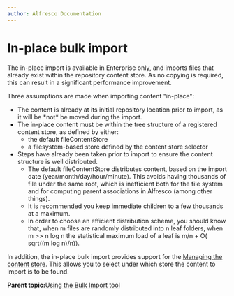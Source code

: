 ```yaml
---
author: Alfresco Documentation
---
```


# In-place bulk import

The in-place import is available in Enterprise only, and imports files that already exist within the repository content store. As no copying is required, this can result in a significant performance improvement.

Three assumptions are made when importing content "in-place":

-   The content is already at its initial repository location prior to import, as it will be \*not\* be moved during the import.
-   The in-place content must be within the tree structure of a registered content store, as defined by either:
    -   the default fileContentStore
    -   a filesystem-based store defined by the content store selector
-   Steps have already been taken prior to import to ensure the content structure is well distributed.
    -   The default fileContentStore distributes content, based on the import date \(year/month/day/hour/minute\). This avoids having thousands of file under the same root, which is inefficient both for the file system and for computing parent associations in Alfresco \(among other things\).
    -   It is recommended you keep immediate children to a few thousands at a maximum.
    -   In order to choose an efficient distribution scheme, you should know that, when m files are randomly distributed into n leaf folders, when m \>\> n log n the statistical maximum load of a leaf is m/n + O\( sqrt\(\(m log n\)/n\)\).

In addition, the in-place bulk import provides support for the [Managing the content store](store-manage-content.md#). This allows you to select under which store the content to import is to be found.

**Parent topic:**[Using the Bulk Import tool](../concepts/Bulk-Import-Tool.md)

